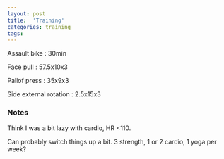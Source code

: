 ```yaml
---
layout: post
title:  'Training'
categories: training
tags: 
---
```


Assault bike  : 30min

Face pull : 57.5x10x3

Pallof press  : 35x9x3

Side external rotation  : 2.5x15x3

### Notes

Think I was a bit lazy with cardio, HR <110.

Can probably switch things up a bit. 3 strength, 1 or 2 cardio, 1 yoga per week?
